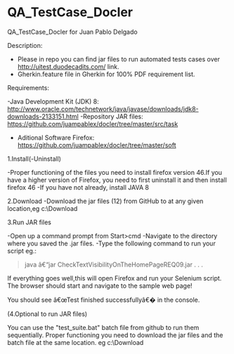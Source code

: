 # QA_TestCase_Docler
QA_TestCase_Docler for Juan Pablo Delgado

Description:

* Please in repo you can find jar files to run automated tests cases over http://uitest.duodecadits.com/ link.
* Gherkin.feature file in Gherkin for 100% PDF requirement list.

Requirements:

-Java Development Kit (JDK) 8: http://www.oracle.com/technetwork/java/javase/downloads/jdk8-downloads-2133151.html
-Repository JAR files: https://github.com/juampablex/docler/tree/master/src/task
- Aditional Software Firefox: https://github.com/juampablex/docler/tree/master/soft


1.Install(-Uninstall)

-Proper functioning of the files you need to install firefox version 46.If you have a higher version of Firefox, you need to first uninstall it and then install firefox 46
-If you have not already, install JAVA 8 

2.Download
-Download the jar files (12) from GitHub to at any given location,eg c:\Download


3.Run JAR files

-Open up a command prompt from Start>cmd
-Navigate to the directory where you saved the .jar files.
-Type the following command to run your script
 eg.:
> java â€“jar CheckTextVisibilityOnTheHomePageREQ09.jar
.
.
.

If everything goes well,this will open Firefox and run your Selenium script. 
The browser should start and navigate to the sample web page!

You should see â€œTest finished successfullyâ€� in the console.

(4.Optional to run JAR files)

You can use the "test_suite.bat" batch file from github to run them sequentially.
Proper functioning you need to download the jar files and the batch file at the same location. eg c:\Download
